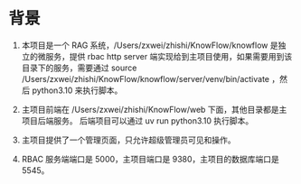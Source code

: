 # 背景
1. 本项目是一个 RAG 系统，/Users/zxwei/zhishi/KnowFlow/knowflow 是独立的微服务，提供 rbac http server 端实现给到主项目使用，如果需要用到该目录下的服务，需要通过  source /Users/zxwei/zhishi/KnowFlow/knowflow/server/venv/bin/activate ，然后 python3.10 来执行脚本。


2. 主项目前端在 /Users/zxwei/zhishi/KnowFlow/web 下面，其他目录都是主项目后端服务。
后端项目可以通过 uv run python3.10 执行脚本。


3. 主项目提供了一个管理页面，只允许超级管理员可见和操作。


4. RBAC 服务端端口是 5000，主项目端口是 9380，主项目的数据库端口是 5545。



